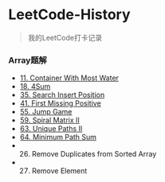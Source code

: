 # LeetCode-History
> 我的LeetCode打卡记录

### Array题解
* [11. Container With Most Water](https://www.sangyx.cn/archives/825)
* [18. 4Sum](https://www.sangyx.cn/archives/836)
* [35. Search Insert Position](https://www.sangyx.cn/archives/823)
* [41. First Missing Positive](https://www.sangyx.cn/archives/840)
* [55. Jump Game](https://www.sangyx.cn/archives/871)
* [59. Spiral Matrix II](https://www.sangyx.cn/archives/876)
* [63. Unique Paths II](https://www.sangyx.cn/archives/878)
* [64. Minimum Path Sum](https://www.sangyx.cn/archives/884)
* 26. Remove Duplicates from Sorted Array
* 27. Remove Element